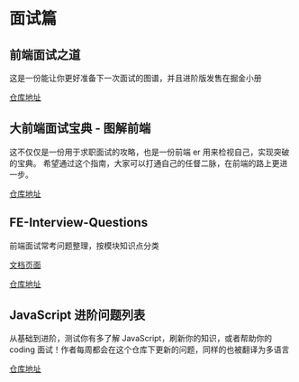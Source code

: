 # 面试篇

## 前端面试之道
这是一份能让你更好准备下一次面试的图谱，并且进阶版发售在掘金小册

[仓库地址](https://github.com/InterviewMap/CS-Interview-Knowledge-Map)

## 大前端面试宝典 - 图解前端

这不仅仅是一份用于求职面试的攻略，也是一份前端 er 用来检视自己，实现突破的宝典。 希望通过这个指南，大家可以打通自己的任督二脉，在前端的路上更进一步。

[仓库地址](https://github.com/azl397985856/fe-interview)

## FE-Interview-Questions

前端面试常考问题整理，按模块知识点分类

[文档页面](https://blog.poetries.top/FE-Interview-Questions/)

[仓库地址](https://github.com/poetries/FE-Interview-Questions)

## JavaScript 进阶问题列表

从基础到进阶，测试你有多了解 JavaScript，刷新你的知识，或者帮助你的 coding 面试！作者每周都会在这个仓库下更新的问题，同样的也被翻译为多语言

[仓库地址](https://github.com/lydiahallie/javascript-questions/blob/master/zh-CN/README-zh_CN.md)